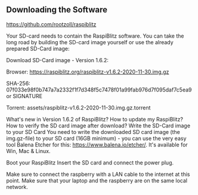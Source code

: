



## Downloading the Software

https://github.com/rootzoll/raspiblitz

Your SD-card needs to contain the RaspiBlitz software. You can take the long road by building the SD-card image yourself or use the already prepared SD-Card image:

Download SD-Card image - Version 1.6.2:

Browser: https://raspiblitz.org/raspiblitz-v1.6.2-2020-11-30.img.gz

SHA-256: 07f033e98f0b747a7a2332f1f7d348f5c7478f01a99fab976d7f095daf7c5ea9 or SIGNATURE

Torrent: assets/raspiblitz-v1.6.2-2020-11-30.img.gz.torrent

What's new in Version 1.6.2 of RaspiBlitz?
How to update my RaspiBlitz?
How to verify the SD card image after download?
Write the SD-Card image to your SD Card
You need to write the downloaded SD card image (the img.gz-file) to your SD card (16GB minimum) - you can use the very easy tool Balena Etcher for this: https://www.balena.io/etcher/. It's available for Win, Mac & Linux.

Boot your RaspiBlitz
Insert the SD card and connect the power plug.

Make sure to connect the raspberry with a LAN cable to the internet at this point.
Make sure that your laptop and the raspberry are on the same local network.
